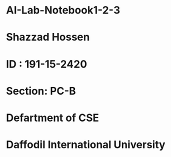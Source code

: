 # AI-Lab-Notebook1-2-3
# Shazzad Hossen
# ID : 191-15-2420
# Section: PC-B
# Defartment of CSE
# Daffodil International University
